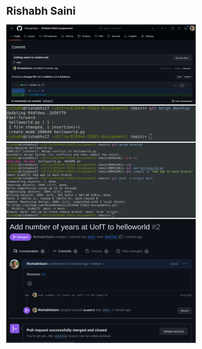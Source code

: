 # Rishabh Saini

![Activity 1 Screenshot](a1p1.png?raw=true "Activity 1 Screenshot")
![Activity 2 Screenshot](a2.png?raw=true "Activity 2 Screenshot")
![Activity 3 P1 Screenshot](a2p2.png?raw=true "Activity 3 P1 Screenshot")
![Activity 3 P2 Screenshot](a2p3.png?raw=true "Activity 3 P2 Screenshot")

